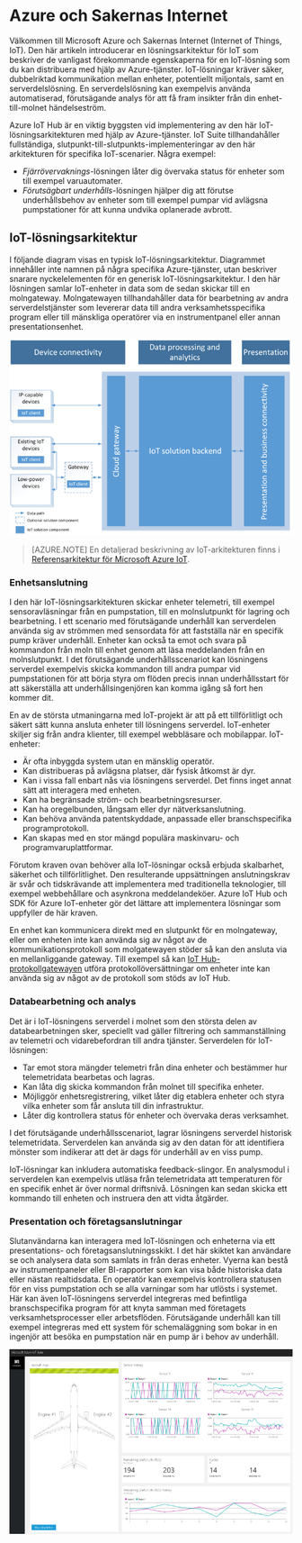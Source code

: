 
# Azure och Sakernas Internet

Välkommen till Microsoft Azure och Sakernas Internet (Internet of Things, IoT). Den här artikeln introducerar en lösningsarkitektur för IoT som beskriver de vanligast förekommande egenskaperna för en IoT-lösning som du kan distribuera med hjälp av Azure-tjänster. IoT-lösningar kräver säker, dubbelriktad kommunikation mellan enheter, potentiellt miljontals, samt en serverdelslösning. En serverdelslösning kan exempelvis använda automatiserad, förutsägande analys för att få fram insikter från din enhet-till-molnet händelseström.

Azure IoT Hub är en viktig byggsten vid implementering av den här IoT-lösningsarkitekturen med hjälp av Azure-tjänster. IoT Suite tillhandahåller fullständiga, slutpunkt-till-slutpunkts-implementeringar av den här arkitekturen för specifika IoT-scenarier. Några exempel: 

- *Fjärrövervaknings*-lösningen låter dig övervaka status för enheter som till exempel varuautomater. 
- *Förutsägbart underhålls*-lösningen hjälper dig att förutse underhållsbehov av enheter som till exempel pumpar vid avlägsna pumpstationer för att kunna undvika oplanerade avbrott.

## IoT-lösningsarkitektur

I följande diagram visas en typisk IoT-lösningsarkitektur. Diagrammet innehåller inte namnen på några specifika Azure-tjänster, utan beskriver snarare nyckelelementen för en generisk IoT-lösningsarkitektur. I den här lösningen samlar IoT-enheter in data som de sedan skickar till en molngateway. Molngatewayen tillhandahåller data för bearbetning av andra serverdelstjänster som levererar data till andra verksamhetsspecifika program eller till mänskliga operatörer via en instrumentpanel eller annan presentationsenhet.

![IoT-lösningsarkitektur][img-solution-architecture]

> [AZURE.NOTE] En detaljerad beskrivning av IoT-arkitekturen finns i [Referensarkitektur för Microsoft Azure IoT][lnk-refarch].

### Enhetsanslutning

I den här IoT-lösningsarkitekturen skickar enheter telemetri, till exempel sensoravläsningar från en pumpstation, till en molnslutpunkt för lagring och bearbetning. I ett scenario med förutsägande underhåll kan serverdelen använda sig av strömmen med sensordata för att fastställa när en specifik pump kräver underhåll. Enheter kan också ta emot och svara på kommandon från moln till enhet genom att läsa meddelanden från en molnslutpunkt. I det förutsägande underhållsscenariot kan lösningens serverdel exempelvis skicka kommandon till andra pumpar vid pumpstationen för att börja styra om flöden precis innan underhållsstart för att säkerställa att underhållsingenjören kan komma igång så fort hen kommer dit.

En av de största utmaningarna med IoT-projekt är att på ett tillförlitligt och säkert sätt kunna ansluta enheter till lösningens serverdel. IoT-enheter skiljer sig från andra klienter, till exempel webbläsare och mobilappar. IoT-enheter:

- Är ofta inbyggda system utan en mänsklig operatör.
- Kan distribueras på avlägsna platser, där fysisk åtkomst är dyr.
- Kan i vissa fall enbart nås via lösningens serverdel. Det finns inget annat sätt att interagera med enheten.
- Kan ha begränsade ström- och bearbetningsresurser.
- Kan ha oregelbunden, långsam eller dyr nätverksanslutning.
- Kan behöva använda patentskyddade, anpassade eller branschspecifika programprotokoll.
- Kan skapas med en stor mängd populära maskinvaru- och programvaruplattformar.

Förutom kraven ovan behöver alla IoT-lösningar också erbjuda skalbarhet, säkerhet och tillförlitlighet. Den resulterande uppsättningen anslutningskrav är svår och tidskrävande att implementera med traditionella teknologier, till exempel webbehållare och asynkrona meddelandeköer. Azure IoT Hub och SDK för Azure IoT-enheter gör det lättare att implementera lösningar som uppfyller de här kraven.

En enhet kan kommunicera direkt med en slutpunkt för en molngateway, eller om enheten inte kan använda sig av något av de kommunikationsprotokoll som molgatewayen stöder så kan den ansluta via en mellanliggande gateway. Till exempel så kan [IoT Hub-protokollgatewayen][Ink-protokollgatewayen] utföra protokollöversättningar om enheter inte kan använda sig av något av de protokoll som stöds av IoT Hub.

### Databearbetning och analys

Det är i IoT-lösningens serverdel i molnet som den största delen av databearbetningen sker, speciellt vad gäller filtrering och sammanställning av telemetri och vidarebefordran till andra tjänster. Serverdelen för IoT-lösningen:

- Tar emot stora mängder telemetri från dina enheter och bestämmer hur telemetridata bearbetas och lagras. 
- Kan låta dig skicka kommandon från molnet till specifika enheter.
- Möjliggör enhetsregistrering, vilket låter dig etablera enheter och styra vilka enheter som får ansluta till din infrastruktur.
- Låter dig kontrollera status för enheter och övervaka deras verksamhet.

I det förutsägande underhållsscenariot, lagrar lösningens serverdel historisk telemetridata. Serverdelen kan använda sig av den datan för att identifiera mönster som indikerar att det är dags för underhåll av en viss pump.

IoT-lösningar kan inkludera automatiska feedback-slingor. En analysmodul i serverdelen kan exempelvis utläsa från telemetridata att temperaturen för en specifik enhet är över normal driftsnivå. Lösningen kan sedan skicka ett kommando till enheten och instruera den att vidta åtgärder.

### Presentation och företagsanslutningar

Slutanvändarna kan interagera med IoT-lösningen och enheterna via ett presentations- och företagsanslutningsskikt. I det här skiktet kan användare se och analysera data som samlats in från deras enheter. Vyerna kan bestå av instrumentpaneler eller BI-rapporter som kan visa både historiska data eller nästan realtidsdata. En operatör kan exempelvis kontrollera statusen för en viss pumpstation och se alla varningar som har utlösts i systemet. Här kan även IoT-lösningens serverdel integreras med befintliga branschspecifika program för att knyta samman med företagets verksamhetsprocesser eller arbetsflöden. Förutsägande underhåll kan till exempel integreras med ett system för schemaläggning som bokar in en ingenjör att besöka en pumpstation när en pump är i behov av underhåll.

![Instrumentpanel för IoT-lösning][img-dashboard]

[img-solution-architecture]: ./media/iot-azure-and-iot/iot-reference-architecture.png
[img-dashboard]: ./media/iot-azure-and-iot/iot-suite.png

[lnk-machinelearning]: http://azure.microsoft.com/documentation/services/machine-learning/
[Azure IoT Suite]: http://azure.microsoft.com/solutions/iot
[Ink-protokollgatewayen]:  ../articles/iot-hub/iot-hub-protocol-gateway.md
[lnk-refarch]: http://download.microsoft.com/download/A/4/D/A4DAD253-BC21-41D3-B9D9-87D2AE6F0719/Microsoft_Azure_IoT_Reference_Architecture.pdf


<!--HONumber=Oct16_HO3-->


